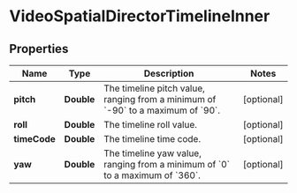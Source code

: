 

# VideoSpatialDirectorTimelineInner


## Properties

| Name | Type | Description | Notes |
|------------ | ------------- | ------------- | -------------|
|**pitch** | **Double** | The timeline pitch value, ranging from a minimum of &#x60;-90&#x60; to a maximum of &#x60;90&#x60;. |  [optional] |
|**roll** | **Double** | The timeline roll value. |  [optional] |
|**timeCode** | **Double** | The timeline time code. |  [optional] |
|**yaw** | **Double** | The timeline yaw value, ranging from a minimum of &#x60;0&#x60; to a maximum of &#x60;360&#x60;. |  [optional] |




